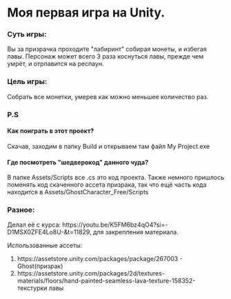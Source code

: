 <h1>Моя первая игра на Unity.</h1> 


<h3>Суть игры:</h3>
Вы за призрачка проходите "лабиринт" собирая монеты, и избегая лавы. Персонаж может всего 3 раза коснуться лавы, прежде чем умрёт, и отрпавится на респаун.</p> 
<h3>Цель игры:</h3> 
<p>Собрать все монетки, умерев как можно меньшее количество раз.</p>
<h3>P.S</h3>
<h4>Как поиграть в этот проект?</h4>
<p>Скачав, заходим в папку Build и открываем там файл My Project.exe</p>
<h4>Где посмотреть "шедверокод" данного чуда?</h4>
<p>В папке Assets/Scripts все .cs это код проекта. Также немного пришлось поменять код скаченного ассета призрака, так что ещё часть кода находится в Assets/GhostCharacter_Free/Scripts</p>
<h3>Разное: </h3>
<p>Делал её с курса: https://youtu.be/K5FM6bz4qO4?si=-D1MSX0ZFE4Lo8U-&t=11829, для закрепления материала.</p>
<p>Использованные ассеты: 
<ol>
  <li>https://assetstore.unity.com/packages/package/267003 - Ghost(призрак)</li>
  <li>https://assetstore.unity.com/packages/2d/textures-materials/floors/hand-painted-seamless-lava-texture-158352- текстурки лавы</li>
</ol></p>
